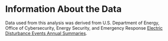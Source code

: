 # Information About the Data
Data used from this analysis was derived from U.S. Department of Energy, Office of Cybersecurity, Energy Security, and Emergency Response [Electric Disturbance Events Annual Summaries](https://www.oe.netl.doe.gov/OE417_annual_summary.aspx). 
